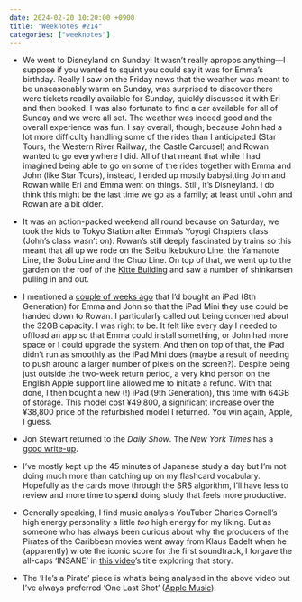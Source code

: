```yaml
---
date: 2024-02-20 10:20:00 +0900
title: "Weeknotes #214"
categories: ["weeknotes"]
---
```


- We went to Disneyland on Sunday! It wasn’t really apropos anything—I suppose if you wanted to squint you could say it was for Emma’s birthday. Really I saw on the Friday news that the weather was meant to be unseasonably warm on Sunday, was surprised to discover there were tickets readily available for Sunday, quickly discussed it with Eri and then booked. I was also fortunate to find a car available for all of Sunday and we were all set. The weather was indeed good and the overall experience was fun. I say overall, though, because John had a lot more difficulty handling some of the rides than I anticipated (Star Tours, the Western River Railway, the Castle Carousel) and Rowan wanted to go everywhere I did. All of that meant that while I had imagined being able to go on some of the rides together with Emma and John (like Star Tours), instead, I ended up mostly babysitting John and Rowan while Eri and Emma went on things. Still, it’s Disneyland. I do think this might be the last time we go as a family; at least until John and Rowan are a bit older.

- It was an action-packed weekend all round because on Saturday, we took the kids to Tokyo Station after Emma’s Yoyogi Chapters class (John’s class wasn’t on). Rowan’s still deeply fascinated by trains so this meant that all up we rode on the Seibu Ikebukuro Line, the Yamanote Line, the Sobu Line and the Chuo Line. On top of that, we went up to the garden on the roof of the [Kitte Building](https://www.gotokyo.org/en/spot/28/index.html) and saw a number of shinkansen pulling in and out.

- I mentioned a [couple of weeks ago](https://updates.inqk.net/post/1706585400.html ) that I’d bought an iPad (8th Generation) for Emma and John so that the iPad Mini they use could be handed down to Rowan. I particularly called out being concerned about the 32GB capacity. I was right to be. It felt like every day I needed to offload an app so that Emma could install something, or John had more space or I could upgrade the system. And then on top of that, the iPad didn’t run as smoothly as the iPad Mini does (maybe a result of needing to push around a larger number of pixels on the screen?). Despite being just outside the two-week return period, a very kind person on the English Apple support line allowed me to initiate a refund. With that done, I then bought a new (!) iPad (9th Generation), this time with 64GB of storage. This model cost ¥49,800, a significant increase over the ¥38,800 price of the refurbished model I returned. You win again, Apple, I guess.

- Jon Stewart returned to the _Daily Show_. The _New York Times_ has a [good write-up](https://www.nytimes.com/2024/02/13/arts/television/jon-stewart-daily-show-biden-trump.html).

- I’ve mostly kept up the 45 minutes of Japanese study a day but I’m not doing much more than catching up on my flashcard vocabulary. Hopefully as the cards move through the SRS algorithm, I’ll have less to review and more time to spend doing study that feels more productive.

- Generally speaking, I find music analysis YouTuber Charles Cornell’s high energy personality a little _too_ high energy for my liking. But as someone who has always been curious about why the producers of the Pirates of the Caribbean movies went away from Klaus Badelt when he (apparently) wrote the iconic score for the first soundtrack, I forgave the all-caps ‘INSANE’ in [this video](https://www.youtube.com/watch?v=9OplfRgWZ7Q)’s title exploring that story.

- The ‘He’s a Pirate’ piece is what’s being analysed in the above video but I’ve always preferred ‘One Last Shot’ ([Apple Music](https://music.apple.com/us/album/one-last-shot/1440649561?i=1440650201)).
